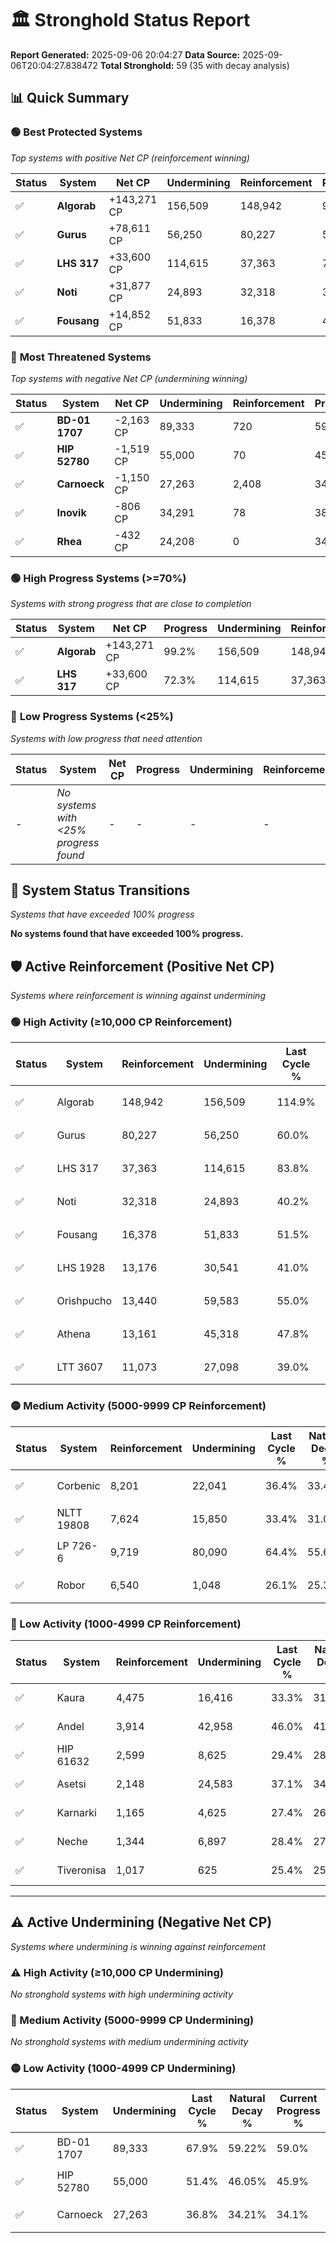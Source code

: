 # 🏛️ Stronghold Status Report

**Report Generated:** 2025-09-06 20:04:27
**Data Source:** 2025-09-06T20:04:27.838472
**Total Stronghold:** 59 (35 with decay analysis)

## 📊 Quick Summary

### 🟢 **Best Protected Systems**
*Top systems with positive Net CP (reinforcement winning)*

| Status | System | Net CP | Undermining | Reinforcement | Progress |
|--------|--------|--------|-------------|---------------|----------|
| ✅ | **Algorab** | +143,271 CP | 156,509 | 148,942 | 99.2% |
| ✅ | **Gurus** | +78,611 CP | 56,250 | 80,227 | 54.4% |
| ✅ | **LHS 317** | +33,600 CP | 114,615 | 37,363 | 72.3% |
| ✅ | **Noti** | +31,877 CP | 24,893 | 32,318 | 37.7% |
| ✅ | **Fousang** | +14,852 CP | 51,833 | 16,378 | 46.3% |

### 🔴 **Most Threatened Systems**
*Top systems with negative Net CP (undermining winning)*

| Status | System | Net CP | Undermining | Reinforcement | Progress |
|--------|--------|--------|-------------|---------------|----------|
| ✅ | **BD-01 1707** | -2,163 CP | 89,333 | 720 | 59.0% |
| ✅ | **HIP 52780** | -1,519 CP | 55,000 | 70 | 45.9% |
| ✅ | **Carnoeck** | -1,150 CP | 27,263 | 2,408 | 34.1% |
| ✅ | **Inovik** | -806 CP | 34,291 | 78 | 38.0% |
| ✅ | **Rhea** | -432 CP | 24,208 | 0 | 34.2% |

### 🟢 **High Progress Systems (>=70%)**
*Systems with strong progress that are close to completion*

| Status | System | Net CP | Progress | Undermining | Reinforcement |
|--------|--------|--------|----------|-------------|---------------|
| ✅ | **Algorab** | +143,271 CP | 99.2% | 156,509 | 148,942 |
| ✅ | **LHS 317** | +33,600 CP | 72.3% | 114,615 | 37,363 |

### 🔴 **Low Progress Systems (<25%)**
*Systems with low progress that need attention*

| Status | System | Net CP | Progress | Undermining | Reinforcement |
|--------|--------|--------|----------|-------------|---------------|
| - | *No systems with <25% progress found* | - | - | - | - |
## 🔄 System Status Transitions
*Systems that have exceeded 100% progress*

**No systems found that have exceeded 100% progress.**

## 🛡️ Active Reinforcement (Positive Net CP)
*Systems where reinforcement is winning against undermining*

### 🟢 High Activity (≥10,000 CP Reinforcement)

| Status | System | Reinforcement | Undermining | Last Cycle % | Natural Decay % | Current Progress % | Current CP | Net CP | Activity |
|--------|--------|---------------|-------------|--------------|-----------------|-------------------|------------|--------|----------|
| ✅ | Algorab | 148,942 | 156,509 | 114.9% | 84.87% | 99.2% | 992,000 | +143,271 | 🟢 High Reinforcement |
| ✅ | Gurus | 80,227 | 56,250 | 60.0% | 46.54% | 54.4% | 544,000 | +78,611 | 🟢 High Reinforcement |
| ✅ | LHS 317 | 37,363 | 114,615 | 83.8% | 68.94% | 72.3% | 723,000 | +33,600 | 🟢 High Reinforcement |
| ✅ | Noti | 32,318 | 24,893 | 40.2% | 34.51% | 37.7% | 377,000 | +31,877 | 🟢 High Reinforcement |
| ✅ | Fousang | 16,378 | 51,833 | 51.5% | 44.81% | 46.3% | 462,999 | +14,852 | 🟢 High Reinforcement |
| ✅ | LHS 1928 | 13,176 | 30,541 | 41.0% | 36.65% | 37.9% | 379,000 | +12,461 | 🟢 High Reinforcement |
| ✅ | Orishpucho | 13,440 | 59,583 | 55.0% | 47.83% | 49.0% | 490,000 | +11,725 | 🟢 High Reinforcement |
| ✅ | Athena | 13,161 | 45,318 | 47.8% | 42.15% | 43.3% | 433,000 | +11,470 | 🟢 High Reinforcement |
| ✅ | LTT 3607 | 11,073 | 27,098 | 39.0% | 35.27% | 36.3% | 363,000 | +10,322 | 🟢 High Reinforcement |

### 🟡 Medium Activity (5000-9999 CP Reinforcement)

| Status | System | Reinforcement | Undermining | Last Cycle % | Natural Decay % | Current Progress % | Current CP | Net CP | Activity |
|--------|--------|---------------|-------------|--------------|-----------------|-------------------|------------|--------|----------|
| ✅ | Corbenic | 8,201 | 22,041 | 36.4% | 33.41% | 34.2% | 342,000 | +7,856 | 🟡 Medium Reinforcement |
| ✅ | NLTT 19808 | 7,624 | 15,850 | 33.4% | 31.05% | 31.8% | 318,000 | +7,529 | 🟡 Medium Reinforcement |
| ✅ | LP 726-6 | 9,719 | 80,090 | 64.4% | 55.68% | 56.4% | 564,000 | +7,203 | 🟡 Medium Reinforcement |
| ✅ | Robor | 6,540 | 1,048 | 26.1% | 25.31% | 26.0% | 260,000 | +6,859 | 🟡 Medium Reinforcement |

### 🔴 Low Activity (1000-4999 CP Reinforcement)

| Status | System | Reinforcement | Undermining | Last Cycle % | Natural Decay % | Current Progress % | Current CP | Net CP | Activity |
|--------|--------|---------------|-------------|--------------|-----------------|-------------------|------------|--------|----------|
| ✅ | Kaura | 4,475 | 16,416 | 33.3% | 31.26% | 31.7% | 317,000 | +4,359 | 🔵 Low Reinforcement |
| ✅ | Andel | 3,914 | 42,958 | 46.0% | 41.42% | 41.7% | 417,000 | +2,755 | 🔵 Low Reinforcement |
| ✅ | HIP 61632 | 2,599 | 8,625 | 29.4% | 28.23% | 28.5% | 285,000 | +2,667 | 🔵 Low Reinforcement |
| ✅ | Asetsi | 2,148 | 24,583 | 37.1% | 34.42% | 34.6% | 346,000 | +1,788 | 🔵 Low Reinforcement |
| ✅ | Karnarki | 1,165 | 4,625 | 27.4% | 26.75% | 26.9% | 268,999 | +1,509 | 🔵 Low Reinforcement |
| ✅ | Neche | 1,344 | 6,897 | 28.4% | 27.56% | 27.7% | 276,999 | +1,440 | 🔵 Low Reinforcement |
| ✅ | Tiveronisa | 1,017 | 625 | 25.4% | 25.16% | 25.3% | 253,000 | +1,378 | 🔵 Low Reinforcement |


---

## ⚠️ Active Undermining (Negative Net CP)
*Systems where undermining is winning against reinforcement*

### ⚠️ High Activity (≥10,000 CP Undermining)

*No stronghold systems with high undermining activity*

### 🔶 Medium Activity (5000-9999 CP Undermining)

*No stronghold systems with medium undermining activity*

### 🟡 Low Activity (1000-4999 CP Undermining)

| Status | System | Undermining | Last Cycle % | Natural Decay % | Current Progress % | Reinforcement | Current CP | Net CP | Activity |
|--------|--------|-------------|--------------|-----------------|-------------------|---------------|------------|--------|----------|
| ✅ | BD-01 1707 | 89,333 | 67.9% | 59.22% | 59.0% | 720 | 590,000 | -2,163 | 🟡 Low Undermining |
| ✅ | HIP 52780 | 55,000 | 51.4% | 46.05% | 45.9% | 70 | 458,999 | -1,519 | 🟡 Low Undermining |
| ✅ | Carnoeck | 27,263 | 36.8% | 34.21% | 34.1% | 2,408 | 341,000 | -1,150 | 🟡 Low Undermining |
